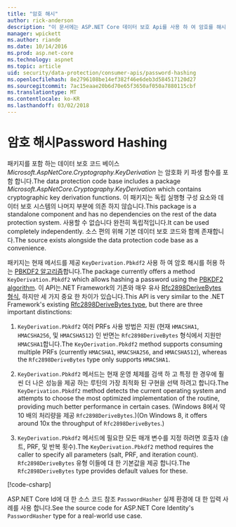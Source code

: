 ```yaml
---
title: "암호 해시"
author: rick-anderson
description: "이 문서에는 ASP.NET Core 데이터 보호 Api를 사용 하 여 암호를 해시 하는 방법을 설명 합니다."
manager: wpickett
ms.author: riande
ms.date: 10/14/2016
ms.prod: asp.net-core
ms.technology: aspnet
ms.topic: article
uid: security/data-protection/consumer-apis/password-hashing
ms.openlocfilehash: 8e2796108be14ef382f46e6deb3d584517120d27
ms.sourcegitcommit: 7ac15eaae20b6d70e65f3650af050a7880115cbf
ms.translationtype: MT
ms.contentlocale: ko-KR
ms.lasthandoff: 03/02/2018
---
```

# <a name="password-hashing"></a><span data-ttu-id="4366d-103">암호 해시</span><span class="sxs-lookup"><span data-stu-id="4366d-103">Password Hashing</span></span>

<span data-ttu-id="4366d-104">패키지를 포함 하는 데이터 보호 코드 베이스 *Microsoft.AspNetCore.Cryptography.KeyDerivation* 는 암호화 키 파생 함수를 포함 합니다.</span><span class="sxs-lookup"><span data-stu-id="4366d-104">The data protection code base includes a package *Microsoft.AspNetCore.Cryptography.KeyDerivation* which contains cryptographic key derivation functions.</span></span> <span data-ttu-id="4366d-105">이 패키지는 독립 실행형 구성 요소와 데이터 보호 시스템의 나머지 부분에 의존 하지 않습니다.</span><span class="sxs-lookup"><span data-stu-id="4366d-105">This package is a standalone component and has no dependencies on the rest of the data protection system.</span></span> <span data-ttu-id="4366d-106">사용할 수 없습니다 완전히 독립적입니다.</span><span class="sxs-lookup"><span data-stu-id="4366d-106">It can be used completely independently.</span></span> <span data-ttu-id="4366d-107">소스 편의 위해 기본 데이터 보호 코드와 함께 존재합니다.</span><span class="sxs-lookup"><span data-stu-id="4366d-107">The source exists alongside the data protection code base as a convenience.</span></span>

<span data-ttu-id="4366d-108">패키지는 현재 메서드를 제공 `KeyDerivation.Pbkdf2` 사용 하 여 암호 해시를 허용 하는 [PBKDF2 알고리즘](https://tools.ietf.org/html/rfc2898#section-5.2)합니다.</span><span class="sxs-lookup"><span data-stu-id="4366d-108">The package currently offers a method `KeyDerivation.Pbkdf2` which allows hashing a password using the [PBKDF2 algorithm](https://tools.ietf.org/html/rfc2898#section-5.2).</span></span> <span data-ttu-id="4366d-109">이 API는.NET Framework의 기존와 매우 유사 [Rfc2898DeriveBytes 형식](https://docs.microsoft.com/dotnet/api/system.security.cryptography.rfc2898derivebytes), 하지만 세 가지 중요 한 차이가 있습니다.</span><span class="sxs-lookup"><span data-stu-id="4366d-109">This API is very similar to the .NET Framework's existing [Rfc2898DeriveBytes type](https://docs.microsoft.com/dotnet/api/system.security.cryptography.rfc2898derivebytes), but there are three important distinctions:</span></span>

1. <span data-ttu-id="4366d-110">`KeyDerivation.Pbkdf2` 여러 PRFs 사용 방법은 지원 (현재 `HMACSHA1`, `HMACSHA256`, 및 `HMACSHA512`) 인 반면는 `Rfc2898DeriveBytes` 형식에서 지원만 `HMACSHA1`합니다.</span><span class="sxs-lookup"><span data-stu-id="4366d-110">The `KeyDerivation.Pbkdf2` method supports consuming multiple PRFs (currently `HMACSHA1`, `HMACSHA256`, and `HMACSHA512`), whereas the `Rfc2898DeriveBytes` type only supports `HMACSHA1`.</span></span>

2. <span data-ttu-id="4366d-111">`KeyDerivation.Pbkdf2` 메서드는 현재 운영 체제를 검색 하 고 특정 한 경우에 훨씬 더 나은 성능을 제공 하는 루틴의 가장 최적화 된 구현을 선택 하려고 합니다.</span><span class="sxs-lookup"><span data-stu-id="4366d-111">The `KeyDerivation.Pbkdf2` method detects the current operating system and attempts to choose the most optimized implementation of the routine, providing much better performance in certain cases.</span></span> <span data-ttu-id="4366d-112">(Windows 8에서 약 10 배의 처리량을 제공 `Rfc2898DeriveBytes`.)</span><span class="sxs-lookup"><span data-stu-id="4366d-112">(On Windows 8, it offers around 10x the throughput of `Rfc2898DeriveBytes`.)</span></span>

3. <span data-ttu-id="4366d-113">`KeyDerivation.Pbkdf2` 메서드에 필요한 모든 매개 변수를 지정 하려면 호출자 (솔트, PRF, 및 반복 횟수).</span><span class="sxs-lookup"><span data-stu-id="4366d-113">The `KeyDerivation.Pbkdf2` method requires the caller to specify all parameters (salt, PRF, and iteration count).</span></span> <span data-ttu-id="4366d-114">`Rfc2898DeriveBytes` 유형 이들에 대 한 기본값을 제공 합니다.</span><span class="sxs-lookup"><span data-stu-id="4366d-114">The `Rfc2898DeriveBytes` type provides default values for these.</span></span>

[!code-csharp[](password-hashing/samples/passwordhasher.cs)]

<span data-ttu-id="4366d-115">ASP.NET Core Id에 대 한 소스 코드 참조 `PasswordHasher` 실제 환경에 대 한 입력 사례를 사용 합니다.</span><span class="sxs-lookup"><span data-stu-id="4366d-115">See the source code for ASP.NET Core Identity's `PasswordHasher` type for a real-world use case.</span></span>
